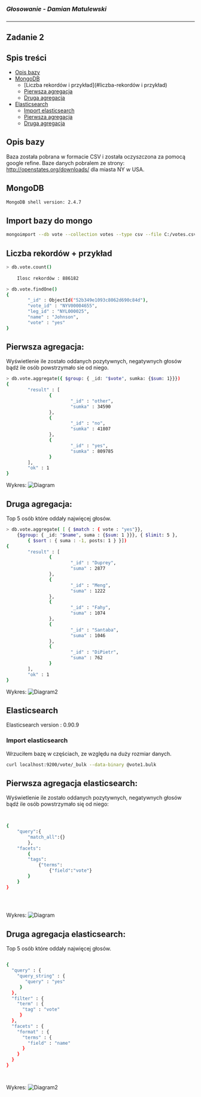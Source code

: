 ### *Głosowanie - Damian Matulewski*
###
----

## Zadanie 2 

## Spis treści 
* [Opis bazy](#opis-bazy) 
* [MongoDB](#mongodb) 
	* [Liczba rekordów i przykład](#liczba-rekordów i przykład) 
	* [Pierwsza agregacja](#pierwsza-agregacja) 
	* [Druga agregacja](#druga-agregacja) 
* [Elasticsearch](#elasticsearch) 
	* [Import elasticsearch](#import-elasticsearch) 
	* [Pierwsza agregacja](#pierwsza-agregacja-elasticsearch) 
	* [Druga agregacja](#druga-agregacja-elasticsearch)
   

## Opis bazy

Baza została pobrana w formacie CSV i została oczyszczona za pomocą google refine.
Baze danych pobralem ze strony: http://openstates.org/downloads/ dla miasta NY w USA.

## MongoDB

```bash
MongoDB shell version: 2.4.7
```

## Import bazy do mongo

```bash
mongoimport --db vote --collection votes --type csv --file C:/votes.csv
```
## Liczba rekordów + przykład
```bash
> db.vote.count()
     
    Ilosc rekordów : 886182

> db.vote.findOne()
{
        "_id" : ObjectId("52b349e1093c8062d690c84d"),
        "vote_id" : "NYV00004655",
        "leg_id" : "NYL000025",
        "name" : "Johnson",
        "vote" : "yes"
}
```

## Pierwsza agregacja:
Wyświetlenie ile zostało oddanych pozytywnych, negatywnych głosów bądź ile osób powstrzymało sie od niego.

```bash
> db.vote.aggregate({ $group: { _id: "$vote", sumka: {$sum: 1}}})
{
        "result" : [
                {
                        "_id" : "other",
                        "sumka" : 34590
                },
                {
                        "_id" : "no",
                        "sumka" : 41807
                },
                {
                        "_id" : "yes",
                        "sumka" : 809785
                }
        ],
        "ok" : 1
}


```

Wykres:
![Diagram](../images/dmatulewski/diagram1.png)

## Druga agregacja:
Top 5 osób które oddały najwięcej głosów.
   
```bash
> db.vote.aggregate( [ { $match : { vote : "yes"}}, 
	{$group: { _id: "$name", suma : {$sum: 1 }}}, { $limit: 5 }, 
		{ $sort : { suma : -1, posts: 1 } }])
{
        "result" : [
                {
                        "_id" : "Duprey",
                        "suma" : 2877
                },
                {
                        "_id" : "Meng",
                        "suma" : 1222
                },
                {
                        "_id" : "Fahy",
                        "suma" : 1074
                },
                {
                        "_id" : "Santaba",
                        "suma" : 1046
                },
                {
                        "_id" : "DiPietr",
                        "suma" : 762
                }
        ],
        "ok" : 1
}
```


Wykres:
![Diagram2](../images/dmatulewski/diagram2.png)

## Elasticsearch

Elasticsearch version : 0.90.9

### Import elasticsearch
Wrzuciłem bazę w częściach, ze względu na duży rozmiar danych.
 
```bash
curl localhost:9200/vote/_bulk --data-binary @vote1.bulk
```
## Pierwsza agregacja elasticsearch:

Wyświetlenie ile zostało oddanych pozytywnych, negatywnych głosów bądź ile osób powstrzymało się od niego:

```bash   

 
{
	"query":{
		"match_all":{}
		},
	"facets":
		{
		"tags":
			{"terms":
				{"field":"vote"}
		}
	}
}
		
		



```
Wykres:
![Diagram](../images/dmatulewski/diagram1.png)

## Druga agregacja elasticsearch:

Top 5 osób które oddały najwięcej głosów.

```bash

{
  "query" : {
    "query_string" : {
       "query" : "yes"
     }
  },
  "filter" : {
    "term" : {
      "tag" : "vote"
     }
  },
  "facets" : {
    "format" : {
      "terms" : {
        "field" : "name"
      }
    }
  }
}




```
Wykres:
![Diagram2](../images/dmatulewski/diagram2.png)
